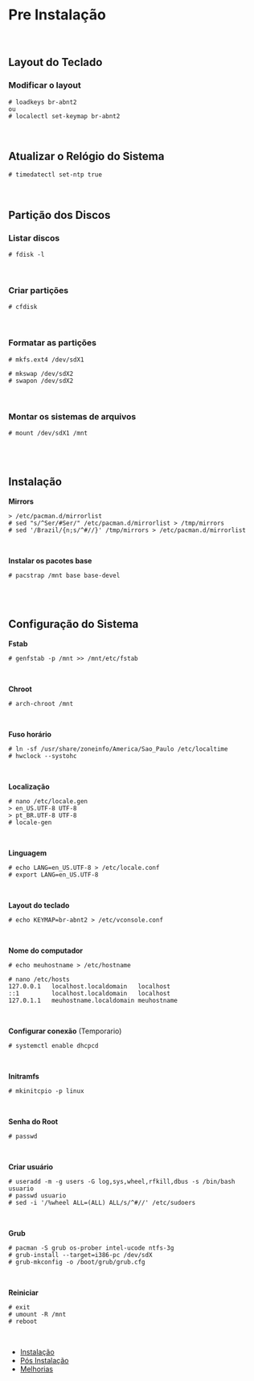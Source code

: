# Pre Instalação
<br>

## Layout do Teclado
 
### Modificar o layout

    # loadkeys br-abnt2
    ou
    # localectl set-keymap br-abnt2
<br>

## Atualizar o Relógio do Sistema

    # timedatectl set-ntp true
<br>

## Partição dos Discos

### Listar discos

    # fdisk -l
<br>

### Criar partições

    # cfdisk
<br>

### Formatar as partições

    # mkfs.ext4 /dev/sdX1
    
    # mkswap /dev/sdX2
    # swapon /dev/sdX2
<br>

### Montar os sistemas de arquivos

    # mount /dev/sdX1 /mnt

<br><br>

## Instalação

**Mirrors**

    > /etc/pacman.d/mirrorlist
    # sed "s/^Ser/#Ser/" /etc/pacman.d/mirrorlist > /tmp/mirrors
    # sed '/Brazil/{n;s/^#//}' /tmp/mirrors > /etc/pacman.d/mirrorlist
<br>

**Instalar os pacotes base**

    # pacstrap /mnt base base-devel

<br><br>

## Configuração do Sistema

**Fstab**

    # genfstab -p /mnt >> /mnt/etc/fstab
<br>

**Chroot**

    # arch-chroot /mnt
<br>

**Fuso horário**

    # ln -sf /usr/share/zoneinfo/America/Sao_Paulo /etc/localtime
    # hwclock --systohc
<br>

**Localização**

    # nano /etc/locale.gen
    > en_US.UTF-8 UTF-8
    > pt_BR.UTF-8 UTF-8
    # locale-gen
<br>
  
**Linguagem**

    # echo LANG=en_US.UTF-8 > /etc/locale.conf
    # export LANG=en_US.UTF-8 
<br>

**Layout do teclado**

    # echo KEYMAP=br-abnt2 > /etc/vconsole.conf
<br>

**Nome do computador**

    # echo meuhostname > /etc/hostname
    
    # nano /etc/hosts
    127.0.0.1   localhost.localdomain   localhost
    ::1         localhost.localdomain   localhost
    127.0.1.1   meuhostname.localdomain meuhostname
<br>

**Configurar conexão** (Temporario)

    # systemctl enable dhcpcd
<br>

**Initramfs**

    # mkinitcpio -p linux
<br>

**Senha do Root**

    # passwd
<br>

**Criar usuário**

    # useradd -m -g users -G log,sys,wheel,rfkill,dbus -s /bin/bash usuario
    # passwd usuario
    # sed -i '/%wheel ALL=(ALL) ALL/s/^#//' /etc/sudoers
<br>

**Grub**

    # pacman -S grub os-prober intel-ucode ntfs-3g
    # grub-install --target=i386-pc /dev/sdX
    # grub-mkconfig -o /boot/grub/grub.cfg
<br>

**Reiniciar**

    # exit
    # umount -R /mnt
    # reboot

<br>

- [Instalação](https://github.com/dancp/arch-anotations/blob/master/arch-install.md)
- [Pós Instalação](https://github.com/dancp/arch-anotations/blob/master/arch-post-install.md)
- [Melhorias](https://github.com/dancp/arch-annotations/blob/master/tweaks.md)
